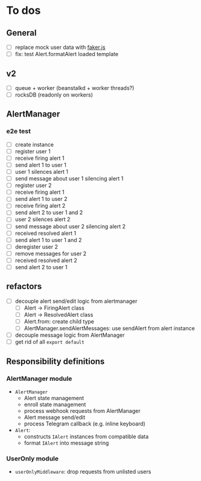 # To dos

## General

- [ ] replace mock user data with [faker.js](https://github.com/Marak/Faker.js)
- [ ] fix: test Alert.formatAlert loaded template

## v2

- [ ] queue + worker (beanstalkd + worker threads?)
- [ ] rocksDB (readonly on workers)

## AlertManager

### e2e test

- [ ] create instance
- [ ] register user 1
- [ ] receive firing alert 1
- [ ] send alert 1 to user 1
- [ ] user 1 silences alert 1
- [ ] send message about user 1 silencing alert 1
- [ ] register user 2
- [ ] receive firing alert 1
- [ ] send alert 1 to user 2
- [ ] receive firing alert 2
- [ ] send alert 2 to user 1 and 2
- [ ] user 2 silences alert 2
- [ ] send message about user 2 silencing alert 2
- [ ] received resolved alert 1
- [ ] send alert 1 to user 1 and 2
- [ ] deregister user 2
- [ ] remove messages for user 2
- [ ] received resolved alert 2
- [ ] send alert 2 to user 1

## refactors

- [ ] decouple alert send/edit logic from alertmanager
  - [ ] Alert -> FiringAlert class
  - [ ] Alert -> ResolvedAlert class
  - [ ] Alert.from: create child type
  - [ ] AlertManager.sendAlertMessages: use sendAlert from alert instance
- [ ] decouple message logic from AlertManager
- [ ] get rid of all `export default`

## Responsibility definitions

### AlertManager module

- `AlertManager`
  - Alert state management
  - enroll state management
  - process webhook requests from AlertManager
  - Alert message send/edit
  - process Telegram callback (e.g. inline keyboard)
- `Alert`:
  - constructs `IAlert` instances from compatible data
  - format `IAlert` into message string

### UserOnly module

- `userOnlyMiddleware`: drop requests from unlisted users
